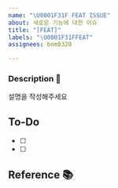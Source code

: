 ```yaml
---
name: "\U0001F31F FEAT ISSUE"
about: 새로운 기능에 대한 이슈
title: "[FEAT]"
labels: "\U0001F31FFEAT"
assignees: bom0320

---
```


### Description 🌟 
설명을 작성해주세요

## To-Do 
- [ ]
- [ ]

## Reference 📚
